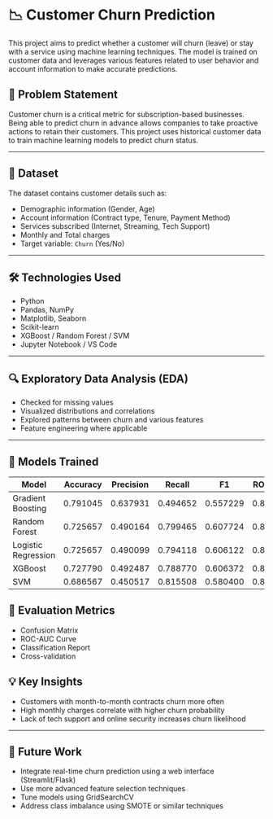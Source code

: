 # 📉 Customer Churn Prediction

This project aims to predict whether a customer will churn (leave) or stay with a service using machine learning techniques. The model is trained on customer data and leverages various features related to user behavior and account information to make accurate predictions.

## 📌 Problem Statement

Customer churn is a critical metric for subscription-based businesses. Being able to predict churn in advance allows companies to take proactive actions to retain their customers. This project uses historical customer data to train machine learning models to predict churn status.

---

## 📂 Dataset

The dataset contains customer details such as:
- Demographic information (Gender, Age)
- Account information (Contract type, Tenure, Payment Method)
- Services subscribed (Internet, Streaming, Tech Support)
- Monthly and Total charges
- Target variable: `Churn` (Yes/No)

---

## 🛠️ Technologies Used

- Python
- Pandas, NumPy
- Matplotlib, Seaborn
- Scikit-learn
- XGBoost / Random Forest / SVM
- Jupyter Notebook / VS Code

---

## 🔍 Exploratory Data Analysis (EDA)

- Checked for missing values
- Visualized distributions and correlations
- Explored patterns between churn and various features
- Feature engineering where applicable

---

## 🤖 Models Trained

| Model              | Accuracy | Precision | Recall  | F1      | ROC AUC |
|--------------------|----------|-----------|---------|---------|---------|
| Gradient Boosting  | 0.791045 | 0.637931  | 0.494652| 0.557229| 0.839909|
| Random Forest      | 0.725657 | 0.490164  | 0.799465| 0.607724| 0.836599|
| Logistic Regression| 0.725657 | 0.490099  | 0.794118| 0.606122| 0.834218|
| XGBoost            | 0.727790 | 0.492487  | 0.788770| 0.606372| 0.833914|
| SVM                | 0.686567 | 0.450517  | 0.815508| 0.580400| 0.826163|


## 🧪 Evaluation Metrics

- Confusion Matrix
- ROC-AUC Curve
- Classification Report
- Cross-validation


## 💡 Key Insights

- Customers with month-to-month contracts churn more often
- High monthly charges correlate with higher churn probability
- Lack of tech support and online security increases churn likelihood

---

## 🚀 Future Work

- Integrate real-time churn prediction using a web interface (Streamlit/Flask)
- Use more advanced feature selection techniques
- Tune models using GridSearchCV
- Address class imbalance using SMOTE or similar techniques

